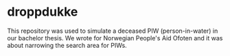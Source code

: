 # droppdukke

This repository was used to simulate a deceased PIW (person-in-water) in our bachelor thesis.
We wrote for Norwegian People's Aid Ofoten and it was about narrowing the search area for PIWs.
